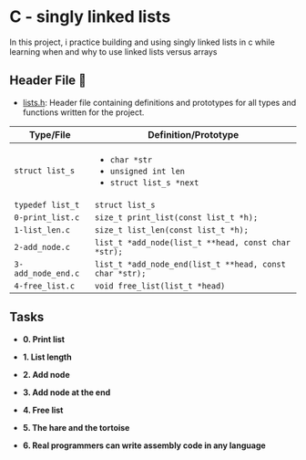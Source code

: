 # C - singly linked lists

In this project, i practice building and using singly linked lists in c while learning when and why to use linked lists versus arrays

## Header File :file_folder:

* [lists.h](./lists.h): Header file containing definitions and prototypes for all
types and functions written for the project.

| Type/File          | Definition/Prototype                                                                   |
| ------------------ | -------------------------------------------------------------------------------------- |
| `struct list_s`    | <ul><li>`char *str`</li><li>`unsigned int len`</li><li>`struct list_s *next`</li></ul> |
| `typedef list_t`   | `struct list_s`                                                                        |
| `0-print_list.c`   | `size_t print_list(const list_t *h);`                                                  |
| `1-list_len.c`     | `size_t list_len(const list_t *h);`                                                    |
| `2-add_node.c`     | `list_t *add_node(list_t **head, const char *str);`                                    |
| `3-add_node_end.c` | `list_t *add_node_end(list_t **head, const char *str);`                                |
| `4-free_list.c`    | `void free_list(list_t *head)`                                                         |

## Tasks

* **0. Print list**

* **1. List length**

* **2. Add node**

* **3. Add node at the end**

* **4. Free list**

* **5. The hare and the tortoise**

* **6. Real programmers can write assembly code in any language**